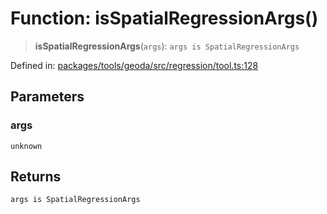 # Function: isSpatialRegressionArgs()

> **isSpatialRegressionArgs**(`args`): `args is SpatialRegressionArgs`

Defined in: [packages/tools/geoda/src/regression/tool.ts:128](https://github.com/GeoDaCenter/openassistant/blob/0a6a7e7306d75a25dc968b3117f04cb7bd613bec/packages/tools/geoda/src/regression/tool.ts#L128)

## Parameters

### args

`unknown`

## Returns

`args is SpatialRegressionArgs`
